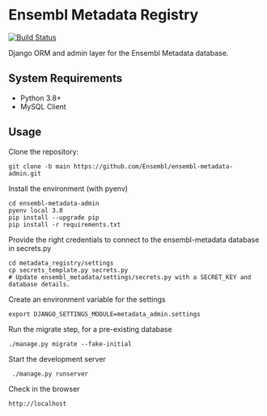 # Ensembl Metadata Registry

[![Build Status](https://travis-ci.com/Ensembl/ensembl-metadata-admin.svg?branch=master)](https://travis-ci.com/Ensembl/ensembl-metadata-admin)

Django ORM and admin layer for the Ensembl Metadata database.

## System Requirements

- Python 3.8+
- MySQL Client

## Usage

Clone the repository:
```
git clone -b main https://github.com/Ensembl/ensembl-metadata-admin.git
```

Install the environment (with pyenv)

```
cd ensembl-metadata-admin
pyenv local 3.8
pip install --upgrade pip
pip install -r requirements.txt
```

Provide the right credentials to connect to the ensembl-metadata database in secrets.py
```
cd metadata_registry/settings
cp secrets_template.py secrets.py
# Update ensembl_metadata/settings/secrets.py with a SECRET_KEY and database details.
```

Create an environment variable for the settings
```
export DJANGO_SETTINGS_MODULE=metadata_admin.settings
```

Run the migrate step, for a pre-existing database
```
./manage.py migrate --fake-initial
```

Start the development server
```
 ./manage.py runserver
```

Check in the browser
```
http://localhost
```
